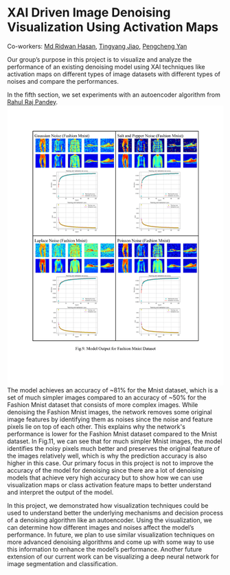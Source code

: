 # XAI Driven Image Denoising Visualization Using Activation Maps
Co-workers: [Md Ridwan Hasan](mdridwan@ualberta.ca), [Tingyang Jiao](tingyang@ualberta.ca), [Pengcheng Yan](py@ualberta.ca)

Our group’s purpose in this project is to visualize and analyze the performance of an existing denoising model using XAI techniques like activation maps on different types of image datasets with different types of noises and compare the performances.

In the fifth section, we set experiments with an autoencoder algorithm from [Rahul Raj Pandey](https://github.com/Rahulraj31/Autoencoder_MNIST-Fashion).
![Model Output for Fashion Mnist Dataset](images/model_output_for_fmd.png)
The model achieves an accuracy of ~81% for the Mnist dataset, which is a set of much simpler images compared to an accuracy of ~50% for the Fashion Mnist dataset that consists of more complex images.
While denoising the Fashion Mnist images, the network removes some original image features by identifying them as noises since the noise and feature pixels lie on top of each other. This explains why the network's performance is lower for the Fashion Mnist dataset compared to the Mnist dataset. In Fig.11, we can see that for much simpler Mnist images, the model identifies the noisy pixels much better and preserves the original feature of the images relatively well, which is why the prediction accuracy is also higher in this case. Our primary focus in this project is not to improve the accuracy of the model for denoising since there are a lot of denoising models that achieve very high accuracy but to show how we can use visualization maps or class activation feature maps to better understand and interpret the output of the model.

In this project, we demonstrated how visualization techniques could be used to understand better the underlying mechanisms and decision process of a denoising algorithm like an autoencoder. Using the visualization, we can determine how different images and noises affect the model’s performance. In future, we plan to use similar visualization techniques on more advanced denoising algorithms and come up with some way to use this information to enhance the model’s performance. Another future extension of our current work can be visualizing a deep neural network for image segmentation and classification.
